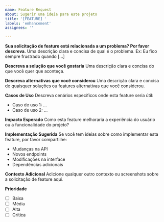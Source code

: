 ```yaml
---
name: Feature Request
about: Sugerir uma ideia para este projeto
title: '[FEATURE] '
labels: 'enhancement'
assignees: ''

---
```


**Sua solicitação de feature está relacionada a um problema? Por favor descreva.**
Uma descrição clara e concisa de qual é o problema. Ex: Eu fico sempre frustrado quando [...]

**Descreva a solução que você gostaria**
Uma descrição clara e concisa do que você quer que aconteça.

**Descreva alternativas que você considerou**
Uma descrição clara e concisa de quaisquer soluções ou features alternativas que você considerou.

**Casos de Uso**
Descreva cenários específicos onde esta feature seria útil:
- Caso de uso 1: ...
- Caso de uso 2: ...

**Impacto Esperado**
Como esta feature melhoraria a experiência do usuário ou a funcionalidade do projeto?

**Implementação Sugerida**
Se você tem ideias sobre como implementar esta feature, por favor compartilhe:
- Mudanças na API
- Novos endpoints
- Modificações na interface
- Dependências adicionais

**Contexto Adicional**
Adicione qualquer outro contexto ou screenshots sobre a solicitação de feature aqui.

**Prioridade**
- [ ] Baixa
- [ ] Média
- [ ] Alta
- [ ] Crítica